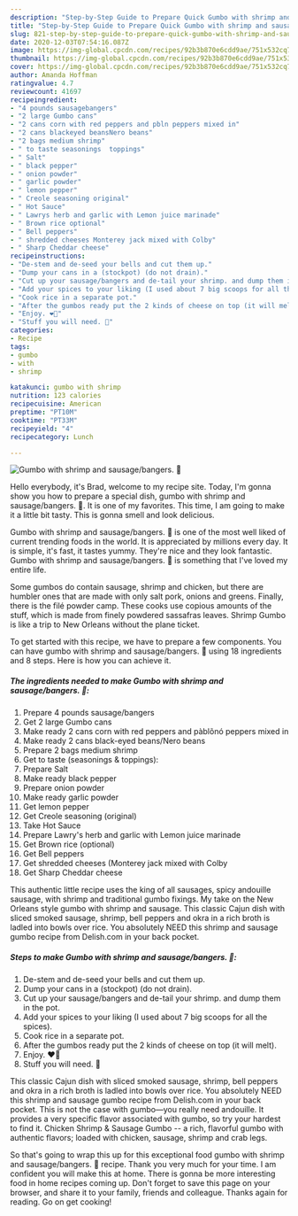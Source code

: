 ```yaml
---
description: "Step-by-Step Guide to Prepare Quick Gumbo with shrimp and sausage/bangers. 🙂"
title: "Step-by-Step Guide to Prepare Quick Gumbo with shrimp and sausage/bangers. 🙂"
slug: 821-step-by-step-guide-to-prepare-quick-gumbo-with-shrimp-and-sausage-bangers
date: 2020-12-03T07:54:16.087Z
image: https://img-global.cpcdn.com/recipes/92b3b870e6cdd9ae/751x532cq70/gumbo-with-shrimp-and-sausagebangers-🙂-recipe-main-photo.jpg
thumbnail: https://img-global.cpcdn.com/recipes/92b3b870e6cdd9ae/751x532cq70/gumbo-with-shrimp-and-sausagebangers-🙂-recipe-main-photo.jpg
cover: https://img-global.cpcdn.com/recipes/92b3b870e6cdd9ae/751x532cq70/gumbo-with-shrimp-and-sausagebangers-🙂-recipe-main-photo.jpg
author: Amanda Hoffman
ratingvalue: 4.7
reviewcount: 41697
recipeingredient:
- "4 pounds sausagebangers"
- "2 large Gumbo cans"
- "2 cans corn with red peppers and pbln peppers mixed in"
- "2 cans blackeyed beansNero beans"
- "2 bags medium shrimp"
- " to taste seasonings  toppings"
- " Salt"
- " black pepper"
- " onion powder"
- " garlic powder"
- " lemon pepper"
- " Creole seasoning original"
- " Hot Sauce"
- " Lawrys herb and garlic with Lemon juice marinade"
- " Brown rice optional"
- " Bell peppers"
- " shredded cheeses Monterey jack mixed with Colby"
- " Sharp Cheddar cheese"
recipeinstructions:
- "De-stem and de-seed your bells and cut them up."
- "Dump your cans in a (stockpot) (do not drain)."
- "Cut up your sausage/bangers and de-tail your shrimp. and dump them in the pot."
- "Add your spices to your liking (I used about 7 big scoops for all the spices)."
- "Cook rice in a separate pot."
- "After the gumbos ready put the 2 kinds of cheese on top (it will melt)."
- "Enjoy. ❤🙂"
- "Stuff you will need. 🙂"
categories:
- Recipe
tags:
- gumbo
- with
- shrimp

katakunci: gumbo with shrimp 
nutrition: 123 calories
recipecuisine: American
preptime: "PT10M"
cooktime: "PT33M"
recipeyield: "4"
recipecategory: Lunch

---
```



![Gumbo with shrimp and sausage/bangers. 🙂](https://img-global.cpcdn.com/recipes/92b3b870e6cdd9ae/751x532cq70/gumbo-with-shrimp-and-sausagebangers-🙂-recipe-main-photo.jpg)

Hello everybody, it's Brad, welcome to my recipe site. Today, I'm gonna show you how to prepare a special dish, gumbo with shrimp and sausage/bangers. 🙂. It is one of my favorites. This time, I am going to make it a little bit tasty. This is gonna smell and look delicious.

Gumbo with shrimp and sausage/bangers. 🙂 is one of the most well liked of current trending foods in the world. It is appreciated by millions every day. It is simple, it's fast, it tastes yummy. They're nice and they look fantastic. Gumbo with shrimp and sausage/bangers. 🙂 is something that I've loved my entire life.

Some gumbos do contain sausage, shrimp and chicken, but there are humbler ones that are made with only salt pork, onions and greens. Finally, there is the filé powder camp. These cooks use copious amounts of the stuff, which is made from finely powdered sassafras leaves. Shrimp Gumbo is like a trip to New Orleans without the plane ticket.


To get started with this recipe, we have to prepare a few components. You can have gumbo with shrimp and sausage/bangers. 🙂 using 18 ingredients and 8 steps. Here is how you can achieve it.

<!--inarticleads1-->

##### The ingredients needed to make Gumbo with shrimp and sausage/bangers. 🙂:

1. Prepare 4 pounds sausage/bangers
1. Get 2 large Gumbo cans
1. Make ready 2 cans corn with red peppers and pàblõnó peppers mixed in
1. Make ready 2 cans black-eyed beans/Nero beans
1. Prepare 2 bags medium shrimp
1. Get  to taste (seasonings &amp; toppings):
1. Prepare  Salt
1. Make ready  black pepper
1. Prepare  onion powder
1. Make ready  garlic powder
1. Get  lemon pepper
1. Get  Creole seasoning (original)
1. Take  Hot Sauce
1. Prepare  Lawry&#39;s herb and garlic with Lemon juice marinade
1. Get  Brown rice (optional)
1. Get  Bell peppers
1. Get  shredded cheeses (Monterey jack mixed with Colby
1. Get  Sharp Cheddar cheese


This authentic little recipe uses the king of all sausages, spicy andouille sausage, with shrimp and traditional gumbo fixings. My take on the New Orleans style gumbo with shrimp and sausage. This classic Cajun dish with sliced smoked sausage, shrimp, bell peppers and okra in a rich broth is ladled into bowls over rice. You absolutely NEED this shrimp and sausage gumbo recipe from Delish.com in your back pocket. 

<!--inarticleads2-->

##### Steps to make Gumbo with shrimp and sausage/bangers. 🙂:

1. De-stem and de-seed your bells and cut them up.
1. Dump your cans in a (stockpot) (do not drain).
1. Cut up your sausage/bangers and de-tail your shrimp. and dump them in the pot.
1. Add your spices to your liking (I used about 7 big scoops for all the spices).
1. Cook rice in a separate pot.
1. After the gumbos ready put the 2 kinds of cheese on top (it will melt).
1. Enjoy. ❤🙂
1. Stuff you will need. 🙂


This classic Cajun dish with sliced smoked sausage, shrimp, bell peppers and okra in a rich broth is ladled into bowls over rice. You absolutely NEED this shrimp and sausage gumbo recipe from Delish.com in your back pocket. This is not the case with gumbo—you really need andouille. It provides a very specific flavor associated with gumbo, so try your hardest to find it. Chicken Shrimp &amp; Sausage Gumbo -- a rich, flavorful gumbo with authentic flavors; loaded with chicken, sausage, shrimp and crab legs. 

So that's going to wrap this up for this exceptional food gumbo with shrimp and sausage/bangers. 🙂 recipe. Thank you very much for your time. I am confident you will make this at home. There is gonna be more interesting food in home recipes coming up. Don't forget to save this page on your browser, and share it to your family, friends and colleague. Thanks again for reading. Go on get cooking!
